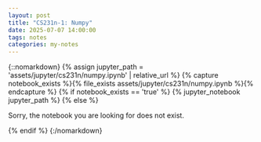 ```yaml
---
layout: post
title: "CS231n-1: Numpy"
date: 2025-07-07 14:00:00
tags: notes
categories: my-notes
---
```


{::nomarkdown}
{% assign jupyter_path = 'assets/jupyter/cs231n/numpy.ipynb' | relative_url %}
{% capture notebook_exists %}{% file_exists assets/jupyter/cs231n/numpy.ipynb %}{% endcapture %}
{% if notebook_exists == 'true' %}
{% jupyter_notebook jupyter_path %}
{% else %}

  <p>Sorry, the notebook you are looking for does not exist.</p>
{% endif %}
{:/nomarkdown}
